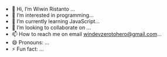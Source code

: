 - 👋 Hi, I’m Wiwin Ristanto ...
- 👀 I’m interested in programming...
- 🌱 I’m currently learning JavaScript...
- 💞️ I’m looking to collaborate on ...
- 📫 How to reach me on email windevzerotohero@gmail.com...
- 😄 Pronouns: ...
- ⚡ Fun fact: ...

<!---
wiwinristanto94/wiwinristanto94 is a ✨ special ✨ repository because its `README.md` (this file) appears on your GitHub profile.
You can click the Preview link to take a look at your changes.
--->
